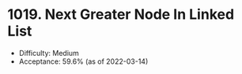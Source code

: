 # 1019. Next Greater Node In Linked List
- Difficulty: Medium
- Acceptance: 59.6% (as of 2022-03-14)

